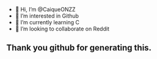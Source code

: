 - 👋 Hi, I’m @CaiqueONZZ
- 👀 I’m interested in Github
- 🌱 I’m currently learning C
- 💞️ I’m looking to collaborate on Reddit
  

Thank you github for generating this.
- 
